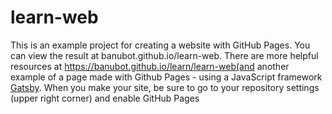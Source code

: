 # learn-web
This is an example project for creating a website with GitHub Pages.
You can view the result at banubot.github.io/learn-web.
There are more helpful resources at https://banubot.github.io/learn/learn-web(and another example of a page made with Github Pages - using a JavaScript framework <a href="gatsbyjs.org">Gatsby</a>.
When you make your site, be sure to go to your repository settings (upper right corner) and enable GitHub Pages
